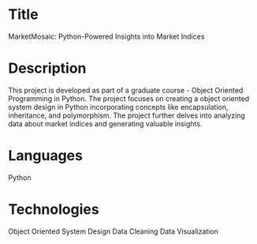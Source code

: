 # Title
MarketMosaic: Python-Powered Insights into Market Indices

# Description
This project is developed as part of a graduate course - Object Oriented Programming in Python.
The project focuses on creating a object oriented system design in Python incorporating concepts like encapsulation, inheritance, and polymorphism.
The project further delves into analyzing data about market indices and generating valuable insights.

# Languages
Python

# Technologies
Object Oriented System Design
Data Cleaning
Data Visualization


